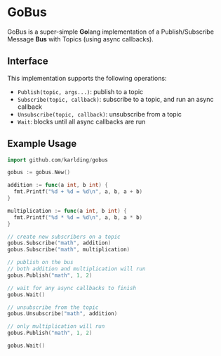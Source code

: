 # GoBus

GoBus is a super-simple **Go**lang implementation of a Publish/Subscribe Message **Bus** with Topics (using async callbacks).

## Interface

This implementation supports the following operations:

* `Publish(topic, args...)`: publish to a topic
* `Subscribe(topic, callback)`: subscribe to a topic, and run an async callback
* `Unsubscribe(topic, callback)`: unsubscribe from a topic
* `Wait`: blocks until all async callbacks are run

## Example Usage

```go
import github.com/karlding/gobus

gobus := gobus.New()

addition := func(a int, b int) {
  fmt.Printf("%d + %d = %d\n", a, b, a + b)
}

multiplication := func(a int, b int) {
  fmt.Printf("%d * %d = %d\n", a, b, a * b)
}

// create new subscribers on a topic
gobus.Subscribe("math", addition)
gobus.Subscribe("math", multiplication)

// publish on the bus
// both addition and multiplication will run
gobus.Publish("math", 1, 2)

// wait for any async callbacks to finish
gobus.Wait()

// unsubscribe from the topic
gobus.Unsubscribe("math", addition)

// only multiplication will run
gobus.Publish("math", 1, 2)

gobus.Wait()
```
